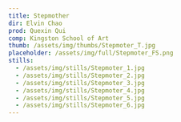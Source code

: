 ```yaml
---
title: Stepmother
dir: Elvin Chao
prod: Quexin Qui
comp: Kingston School of Art
thumb: /assets/img/thumbs/Stepmoter_T.jpg
placeholder: /assets/img/full/Stepmoter_FS.png
stills:
  - /assets/img/stills/Stepmoter_1.jpg
  - /assets/img/stills/Stepmoter_2.jpg
  - /assets/img/stills/Stepmoter_3.jpg
  - /assets/img/stills/Stepmoter_4.jpg
  - /assets/img/stills/Stepmoter_5.jpg
  - /assets/img/stills/Stepmoter_6.jpg
---
```


